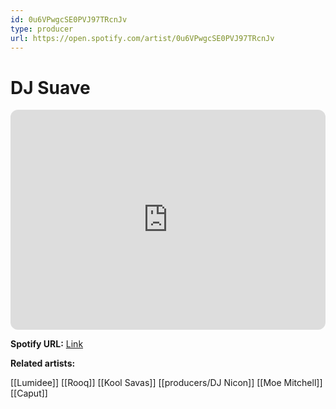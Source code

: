 ```yaml
---
id: 0u6VPwgcSE0PVJ97TRcnJv
type: producer
url: https://open.spotify.com/artist/0u6VPwgcSE0PVJ97TRcnJv
---
```

# DJ Suave

<iframe style="border-radius:12px" src="https://open.spotify.com/embed/artist/0u6VPwgcSE0PVJ97TRcnJv" width="100%" height="352" frameBorder="0" allowfullscreen="" allow="autoplay; clipboard-write; encrypted-media; fullscreen; picture-in-picture" loading="lazy"></iframe>

**Spotify URL:** [Link](https://open.spotify.com/artist/0u6VPwgcSE0PVJ97TRcnJv)

**Related artists:**

[[Lumidee]]
[[Rooq]]
[[Kool Savas]]
[[producers/DJ Nicon]]
[[Moe Mitchell]]
[[Caput]]
